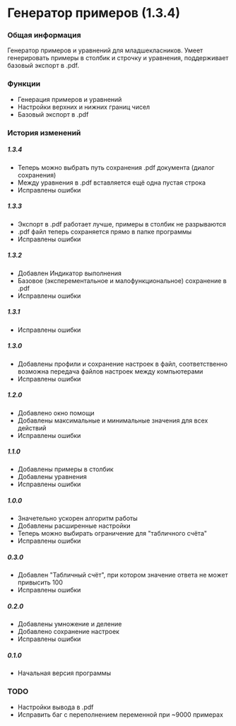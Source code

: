 # Генератор примеров (1.3.4)

### Общая информация

Генератор примеров и уравнений для младшекласников.
Умеет генерировать примеры в столбик и строчку и уравнения, поддерживает базовый экспорт в .pdf.

### Функции

- Генерация примеров и уравнений
- Настройки верхних и нижних границ чисел
- Базовый экспорт в .pdf

### История изменений

##### 1.3.4
* Теперь можно выбрать путь сохранения .pdf документа (диалог сохранения)
* Между уравнения в .pdf вставляется ещё одна пустая строка
* Исправлены ошибки

##### 1.3.3
* Экспорт в .pdf работает лучше, примеры в столбик не разрываются
* .pdf файл теперь сохраняется прямо в папке программы
* Исправлены ошибки

##### 1.3.2
* Добавлен Индикатор выполнения
* Базовое (эксперементальное и малофункциональное) сохранение в .pdf
* Исправлены ошибки

##### 1.3.1
* Исправлены ошибки

##### 1.3.0
* Добавлены профили и сохранение настроек в файл, соответственно возможна передача файлов настроек между компьютерами
* Исправлены ошибки

##### 1.2.0
* Добавлено окно помощи
* Добавлены максимальные и минимальные значения для всех действий
* Исправлены ошибки

##### 1.1.0
* Добавлены примеры в столбик
* Добавлены уравнения
* Исправлены ошибки

##### 1.0.0
* Значетельно ускорен алгоритм работы
* Добавлены расширенные настройки
* Теперь можно выбирать ограничение для "табличного счёта"
* Исправлены ошибки

##### 0.3.0
* Добавлен "Табличный счёт", при котором значение ответа не может привысить 100
* Исправлены ошибки

##### 0.2.0
* Добавлены умножение и деление
* Добавлено сохранение настроек
* Исправлены ошибки

##### 0.1.0
* Начальная версия программы

### TODO
* Настройки вывода в .pdf
* Исправить баг с переполнением переменной при ~9000 примерах
